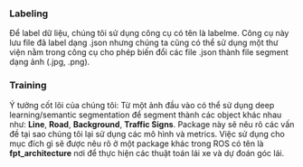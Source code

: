 ### Labeling
Để label dữ liệu, chúng tôi sử dụng công cụ có tên là labelme. 
Công cụ này lưu file đã label dạng .json nhưng chúng ta cũng có thể sử dụng một thư viện nằm trong công cụ cho phép biến đổi các file .json thành file segment dạng ảnh (.jpg, .png).
### Training
Ý tưởng cốt lõi của chúng tôi: Từ một ảnh đầu vào có thể sử dụng deep learning/semantic segmentation để segment thành các object khác nhau như: **Line**, **Road**, **Background**, **Traffic Signs**. 
Package này sẽ nêu rõ các vấn đề tại sao chúng tôi lại sử dụng các mô hình và metrics. Việc sử dụng cho mục đích gì sẽ được nêu rõ ở một package khác trong ROS có tên là **fpt_architecture** nơi để thực hiện các thuật toán lái xe và dự đoán góc lái.
